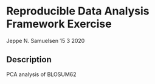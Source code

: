 Reproducible Data Analysis Framework Exercise
================
Jeppe N. Samuelsen
15 3 2020

## Description

PCA analysis of BLOSUM62
